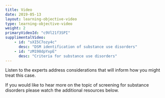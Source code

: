 ```yaml
---
title: Video 
date: 2019-05-13
layout: learning-objective-video
type: learning-objective-video
weight: 2
primaryVideoId: "c9Vl21f3SPI"
supplimentalVideo:
    - id: "sXI5C7ozy4c"
      desc: "DSM identification of substance use disorders"
    - id: "zM198dpYxpE"
      desc: "Criteria for substance use disorders"
---
```

Listen to the experts address considerations that will inform how you might treat this case.

If you would like to hear more on the topic of screening for substance disorders please watch the additional resources below.
